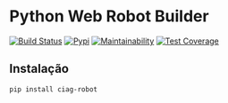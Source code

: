 # Python Web Robot Builder

[![Build Status](https://travis-ci.org/OpenCIAg/py-robot.svg?branch=master)](https://travis-ci.org/OpenCIAg/py-robot)
[![Pypi](https://badge.fury.io/py/ciag-robot-ami.svg)](https://badge.fury.io/py/ciag-robot)
[![Maintainability](https://api.codeclimate.com/v1/badges/4116e2ba99ce56e1397e/maintainability)](https://codeclimate.com/github/OpenCIAg/py-robot/maintainability)
[![Test Coverage](https://api.codeclimate.com/v1/badges/4116e2ba99ce56e1397e/test_coverage)](https://codeclimate.com/github/OpenCIAg/py-robot/test_coverage)


## Instalação

```shell
pip install ciag-robot
```
